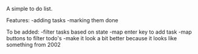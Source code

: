 A simple to do list.

Features:
-adding tasks
-marking them done

To be added:
-filter tasks based on state
-map enter key to add task
-map buttons to filter todo's
-make it look a bit better because it looks like something from 2002